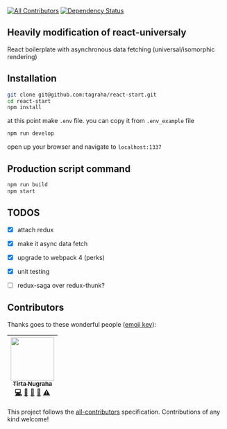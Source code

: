 [![All Contributors](https://img.shields.io/badge/all_contributors-1-orange.svg?style=flat-square)](#contributors)
<a 
target="_blank"
href="https://david-dm.org/tagraha/react-start">
  <img src="https://david-dm.org/tagraha/react-start.svg" alt="Dependency Status" />
</a>

Heavily modification of react-universaly
----------------------------------------
React boilerplate with asynchronous data fetching (universal/isomorphic rendering)

Installation
------------
```bash
git clone git@github.com:tagraha/react-start.git
cd react-start
npm install
```

at this point make `.env` file. you can copy it from `.env_example` file

```bash
npm run develop
```

open up your browser and navigate to `localhost:1337`

Production script command
-------------------------
```bash
npm run build
npm start
```

TODOS
-----
- [x] attach redux
- [x] make it async data fetch
- [x] upgrade to webpack 4 (perks)
- [x] unit testing
- [ ] redux-saga over redux-thunk?


## Contributors

Thanks goes to these wonderful people ([emoji key](https://github.com/kentcdodds/all-contributors#emoji-key)):

<!-- ALL-CONTRIBUTORS-LIST:START - Do not remove or modify this section -->
<!-- prettier-ignore -->
| [<img src="https://avatars0.githubusercontent.com/u/3034375?v=4" width="100px;"/><br /><sub><b>Tirta Nugraha</b></sub>](http://www.betotally.com/)<br />[💻](https://github.com/tagraha/react-start/commits?author=tagraha "Code") [📖](https://github.com/tagraha/react-start/commits?author=tagraha "Documentation") [🔌](#plugin-tagraha "Plugin/utility libraries") [👀](#review-tagraha "Reviewed Pull Requests") [⚠️](https://github.com/tagraha/react-start/commits?author=tagraha "Tests") |
| :---: |
<!-- ALL-CONTRIBUTORS-LIST:END -->

This project follows the [all-contributors](https://github.com/kentcdodds/all-contributors) specification. Contributions of any kind welcome!
